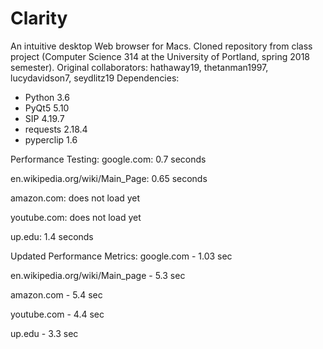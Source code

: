 # Clarity
An intuitive desktop Web browser for Macs.
Cloned repository from class project (Computer Science 314 at the University of Portland, spring 2018 semester).
Original collaborators:  hathaway19, thetanman1997, lucydavidson7, seydlitz19
Dependencies:
- Python 3.6
- PyQt5 5.10
- SIP 4.19.7
- requests 2.18.4
- pyperclip 1.6

Performance Testing:
google.com: 0.7 seconds

en.wikipedia.org/wiki/Main_Page: 0.65 seconds

amazon.com: does not load yet

youtube.com: does not load yet

up.edu: 1.4 seconds


Updated Performance Metrics:
google.com - 1.03 sec

en.wikipedia.org/wiki/Main_page - 5.3 sec

amazon.com - 5.4 sec 

youtube.com - 4.4 sec 

up.edu - 3.3 sec
